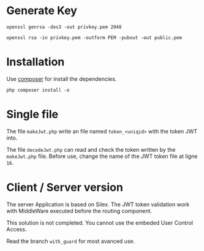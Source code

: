# Generate Key

```
openssl genrsa -des3 -out privkey.pem 2048

openssl rsa -in privkey.pem -outform PEM -pubout -out public.pem
```

# Installation

Use [composer](https://getcomposer.org/) for install the dependencies.

```
php composer install -o
```


# Single file

The file `makeJwt.php` write an file named `token_<uniqid>` with the token JWT into.

The file `decodeJwt.php` can read and check the token written by the `makeJwt.php` file. Before use, change the name of the JWT token file at ligne `16`.

# Client / Server version

The server Application is based on Silex. The JWT token validation work with MiddleWare executed before the routing component.

This solution is not completed. You cannot use the embeded User Control Access.

Read the branch `with_guard` for most avanced use.
